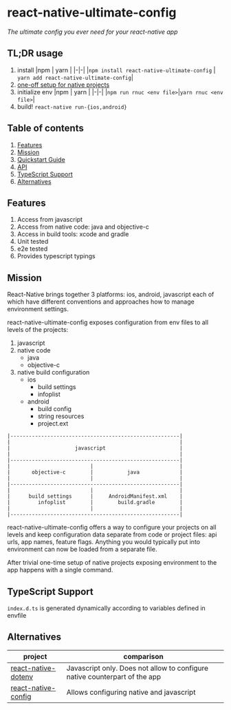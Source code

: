 # react-native-ultimate-config

_The ultimate config you ever need for your react-native app_

## TL;DR usage

1. install
    |npm | yarn |
    |-|-|
    |`npm install react-native-ultimate-config` | `yarn add react-native-ultimate-config`|
2. [one-off setup for native projects](./docs/quickstart.md)
3. initialize env
    |npm | yarn |
    |-|-|
    |`npm run rnuc <env file>`|`yarn rnuc <env file>`|
4. build! `react-native run-{ios,android}`


## Table of contents

1. [Features](#features)
1. [Mission](#mission)
1. [Quickstart Guide](./docs/quickstart.md)
1. [API](./docs/api.md)
1. [TypeScript Support](#typescript-support)
1. [Alternatives](#alternatives)


## Features

1. Access from javascript
1. Access from native code: java and objective-c
1. Access in build tools: xcode and gradle
1. Unit tested
1. e2e tested
1. Provides typescript typings


## Mission

React-Native brings together 3 platforms: ios, android, javascript each of
which have different conventions and approaches how to manage environment
settings. 

react-native-ultimate-config exposes configuration from env files to all 
levels of the projects:
1. javascript
1. native code 
    - java
    - objective-c
1. native build configuration
    - ios
        - build settings
        - infoplist
    - android
        - build config
        - string resources
        - project.ext


```
|-------------------------------------------------------|
|                                                       |
|                     javascript                        |
|                                                       |
|-------------------------------------------------------|
|                          |                            |
|       objective-c        |           java             |
|                          |                            |
|-------------------------------------------------------|
|                          |                            |
|      build settings      |     AndroidManifest.xml    |
|         infoplist        |        build.gradle        |
|                          |                            |
|-------------------------------------------------------|
```

react-native-ultimate-config offers a way to configure your projects on all 
levels and keep configuration data separate from code or project files: 
api urls, app names, feature flags. 
Anything you would typically put into environment can now be loaded from a 
separate file.

After trivial one-time setup of native projects exposing environment to the
app happens with a single command.

## TypeScript Support

`index.d.ts` is generated dynamically according to variables defined in envfile

## Alternatives

| project | comparison |
|-|-|
|[react-native-dotenv](https://github.com/zetachang/react-native-dotenv) | Javascript only. Does not allow to configure native counterpart of the app|
|[react-native-config](https://github.com/luggit/react-native-config) | Allows configuring native and javascript|
